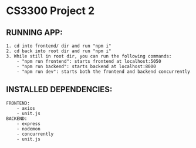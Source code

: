 # CS3300 Project 2

## RUNNING APP:
    1. cd into frontend/ dir and run "npm i"
    2. cd back into root dir and run "npm i"
    3. While still in root dir, you can run the following commands:
        - "npm run frontend": starts frontend at localhost:5050
        - "npm run backend": starts backend at localhost:8000
        - "npm run dev": starts both the frontend and backend concurrently

## INSTALLED DEPENDENCIES:
    FRONTEND:
        - axios
        - unit.js
    BACKEND:
        - express
        - nodemon
        - concurrently
        - unit.js
